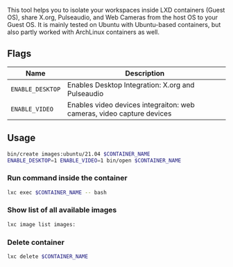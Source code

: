 This tool helps you to isolate your workspaces inside LXD containers (Guest OS), share X.org, Pulseaudio, and Web Cameras from the host OS to your Guest OS. It is mainly tested on Ubuntu with Ubuntu-based containers, but also partly worked with ArchLinux containers as well.

## Flags
|Name|Description|
|----|-----------|
|`ENABLE_DESKTOP` | Enables Desktop Integration: X.org and Pulseaudio |
|`ENABLE_VIDEO` | Enables video devices integraiton: web cameras, video capture devices|

## Usage

```sh
bin/create images:ubuntu/21.04 $CONTAINER_NAME
ENABLE_DESKTOP=1 ENABLE_VIDEO=1 bin/open $CONTAINER_NAME
```

### Run command inside the container

```sh
lxc exec $CONTAINER_NAME -- bash
```

### Show list of all available images

```sh 
lxc image list images:
```

### Delete container
```sh
lxc delete $CONTAINER_NAME
```
